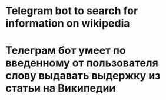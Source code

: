 # Telegram bot to search for information on wikipedia
# Телеграм бот умеет по введенному от пользователя слову выдавать выдержку из статьи на Википедии
